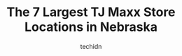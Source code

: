 ---
layout: ampstory
image: https://i0.wp.com/www.depkes.org/wp-content/uploads/2023/06/tj-maxx-0-in-nebraska-1685968744.jpeg?resize=640,853
author: techidn
featured: false
description: Discover the impressive array of TJ Maxx options in Nebraska, where you can find 7 of the largest TJ Maxx establishments in the area. From renowned classics to hidden gems, Nebraska offers a
title: The 7 Largest TJ Maxx Store Locations in Nebraska
cover:
   title: The 7 Largest TJ Maxx Store Locations in Nebraska
   subtitle: Rickpate
   background: https://www.depkes.org/wp-content/uploads/2023/06/tj-maxx-0-in-nebraska-1685968744.jpeg

pages: 
 - layout: thirds
   top: <h1>#1 T.J. Maxx</h1>
   bottom: "<p>Theres just something about this store that I like they have a large selection of things for your kitchen and a large selection of womens clothing and jewelry and a lot</p>"
   background: https://www.depkes.org/wp-content/uploads/2023/06/tj-maxx-1-in-nebraska-1685968744.jpeg
   backgroundblur: true
 - layout: thirds
   top: <h1>#2 T.J. Maxx</h1>
   bottom: "<p>12285 W Center Rd, Omaha, NE 68144, United States</p>"
   background: https://www.depkes.org/wp-content/uploads/2023/06/tj-maxx-2-in-nebraska-1685968745.jpeg
   cta:
      link: https://www.depkes.org/blog/the-7-largest-tj-maxx-store-locations-in-nebraska/
      text: The 7 Largest TJ Maxx Store Locations in Nebraska
 - layout: thirds
   top: <h1>#3 T.J. Maxx</h1>
   bottom: "<p>201 Wilmar Ave, Grand Island, NE 68803, United States</p>"
   background: https://www.depkes.org/wp-content/uploads/2023/06/tj-maxx-3-in-nebraska-1685968745.jpeg
   cta:
      link: https://www.depkes.org/blog/the-7-largest-tj-maxx-store-locations-in-nebraska/
      text: The 7 Largest TJ Maxx Store Locations in Nebraska
 - layout: thirds
   top: <h1>#4 T.J. Maxx & HomeGoods</h1>
   bottom: "<p>13454 W Maple Rd, Omaha, NE 68164, United States</p>"
   background: https://plus.unsplash.com/premium_photo-1664640458616-3c74f8cb4589?ixlib=rb-4.0.3&ixid=MnwxMjA3fDB8MHxwaG90by1wYWdlfHx8fGVufDB8fHx8&auto=format&fit=crop&w=640&h=853&q=80
   cta:
      link: https://www.depkes.org/blog/the-7-largest-tj-maxx-store-locations-in-nebraska/
      text: The 7 Largest TJ Maxx Store Locations in Nebraska
 - layout: thirds
   top: <h1>#5 T.J. Maxx</h1>
   bottom: "<p>7603 Towne Center Pkwy, Papillion, NE 68046, United States</p>"
   background: https://images.unsplash.com/photo-1615749413727-825b59a857b5?ixlib=rb-4.0.3&ixid=MnwxMjA3fDB8MHxwaG90by1wYWdlfHx8fGVufDB8fHx8&auto=format&fit=crop&w=640&h=853&q=80
   cta:
      link: https://www.depkes.org/blog/the-7-largest-tj-maxx-store-locations-in-nebraska/
      text: The 7 Largest TJ Maxx Store Locations in Nebraska
 - layout: thirds
   top: <h1>#6 T.J. Maxx & HomeGoods</h1>
   bottom: "<p>21143 Nebraska Crossing Dr, Gretna, NE 68028, United States</p>"
   background: https://images.unsplash.com/photo-1541356665065-22676f35dd40?ixlib=rb-4.0.3&ixid=MnwxMjA3fDB8MHxwaG90by1wYWdlfHx8fGVufDB8fHx8&auto=format&fit=crop&w=640&h=853&q=80
   cta:
      link: https://www.depkes.org/blog/the-7-largest-tj-maxx-store-locations-in-nebraska/
      text: The 7 Largest TJ Maxx Store Locations in Nebraska

 - layout: thirds
   middle: Continue reading...
   background: https://images.unsplash.com/photo-1567360425618-1594206637d2?ixlib=rb-4.0.3&ixid=MnwxMjA3fDB8MHxwaG90by1wYWdlfHx8fGVufDB8fHx8&auto=format&fit=crop&w=640&h=853&q=80
   cta:
      link: https://www.depkes.org/blog/the-7-largest-tj-maxx-store-locations-in-nebraska/
      text: The 7 Largest TJ Maxx Store Locations in Nebraska
      
---